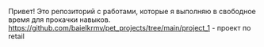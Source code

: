 Привет! Это репозиторий с работами, которые я выполняю в свободное время для прокачки навыков.
https://github.com/baielkrmv/pet_projects/tree/main/project_1 - проект по retail



